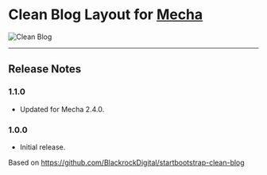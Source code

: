 Clean Blog Layout for [Mecha](https://github.com/mecha-cms/mecha)
=================================================================

![Clean Blog](https://user-images.githubusercontent.com/1669261/72221035-5faa2800-3589-11ea-9598-64142433c693.png)

---

Release Notes
-------------

### 1.1.0

 - Updated for Mecha 2.4.0.

### 1.0.0

 - Initial release.

Based on <https://github.com/BlackrockDigital/startbootstrap-clean-blog>

